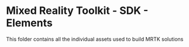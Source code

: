 # Mixed Reality Toolkit - SDK - Elements

This folder contains all the individual assets used to build MRTK solutions